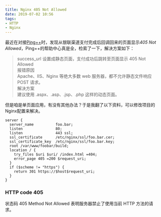 ```yaml
---
title: Nginx 405 Not Allowed
date: 2019-07-02 10:56
tags:
- HTTP
- Nginx
---
```


最近在对接[Ping++](https://www.pingxx.com/)时，发现从银联渠道支付完成后回调回来的页面显示*405 Not Allowed*，Ping++的帮助中心真是全，检索了一下，解决方案如下：

> success_url 设置成静态页面，支付成功后跳转至页面显示 405 Not Allowed  
> 报错原因  
> Apache、IIS、Nginx 等绝大多数 web 服务器，都不允许静态文件响应 POST 请求。  
> 解决方案  
> 建议使用 .aspx、.asp、.jsp、.php 这样的动态页面。

但是咱是单页面应用，有没有其他办法？于是我翻了以下资料，可以修改项目的Nginx配置来解决。

```nginx{10}
server {
  server_name          foo.bar;
  listen               80;
  listen               443 ssl;
  ssl_certificate      /etc/nginx/ssl/foo.bar.cer;
  ssl_certificate_key  /etc/nginx/ssl/foo.bar.key;
  root /var/www/foobar/build;
  location / {
    try_files $uri $uri/ /index.html =404;
    error_page 405 =200 $request_uri;
  }
  if ($scheme != "https") {
    return 301 https://$host$request_uri;
  }
}
```

### HTTP code 405
状态码 405 Method Not Allowed 表明服务器禁止了使用当前 HTTP 方法的请求。